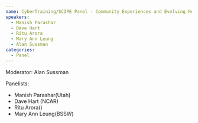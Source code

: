 ```yaml
---
name: CyberTraining/SCIPE Panel - Community Experiences and Evolving Needs
speakers:
  - Manish Parashar
  - Dave Hart
  - Ritu Arora
  - Mary Ann Leung
  - Alan Sussman
categories:
  - Panel
---
```


Moderator: Alan Sussman

Panelists:
- Manish Parashar(Utah)
- Dave Hart (NCAR)
- Ritu Arora()
- Mary Ann Leung(BSSW)
